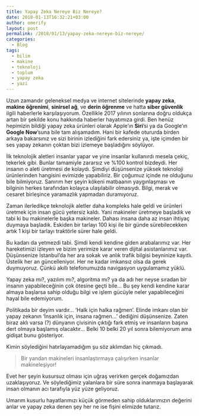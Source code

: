 ```yaml
---
title: Yapay Zeka Nereye Biz Nereye?
date: 2018-01-13T16:32:21+03:00
author: omerify
layout: post
permalink: /2018/01/13/yapay-zeka-nereye-biz-nereye/
categories:
  - Blog
tags:
  - bilim
  - makine
  - teknoloji
  - toplum
  - yapay zeka
  - yazi
---
```


Uzun zamandır geleneksel medya ve internet sitelerinde **yapay zeka**, **makine öğrenimi**, **sinirsel ağ**, ve **derin öğrenme** ve hatta **siber güvenlik** ilgili haberlerle karşılaşıyorum. Özellikle 2017 yılının sonlarına doğru oldukça artan bir şekilde konu hakkında haberler hayatımıza girdi. Ben henüz hepimizin bildiği yapay zeka ürünleri olarak Apple’ın **Siri**’si ya da Google’ın **Google Now**’suna bile tam alışamadım. Hani bir kafede otururda birden arkaya bakarsınız ve sizi birinin izlediğini fark edersiniz ya, işte içimden bir ses yapay zekanın çoktan bizi izlemeye başladığını söylüyor.

İlk teknolojik aletleri insanlar yapar ve yine insanlar kullanırdı mesela çekiç, tekerlek gibi. Bunlar tamamiyle zararsız ve %100 kontrol bizdeydi. Her insanın o aleti üretmesi de kolaydı. Şimdiyi düşünsenize yüksek teknoloji ürünlerinden hangisini evimizde yapabiliriz. Bir çoğumuz içinde ne olduğunu bile bilmiyoruz. Sanırım her şeyin kökeni matbaanın yaygınlaşması ve bilginin herkes tarafından kolayca ulaşılabilir olmasıydı. Bilgi, merak ve cesaret birleşince yaramazlık yapmadan duramıyoruz.

Zaman ilerledikçe teknolojik aletler daha kompleks hale geldi ve ürünleri üretmek için insan gücü yetersiz kaldı. Yani makineler üretmeye başladık ve tabi ki bu makinelerle başka makineler. Dahası insana daha az insan ihtiyaç duymaya başladık. Eskiden bir tarlayı 100 kişi ile bir günde sürebilecekken artık 1 kişi bir tarlayı traktörle sürer hale geldi.

Bu kadarı da yetmezdi tabi. Şimdi kendi kendine giden arabalarımız var. Her hareketimizi izleyen ve bizim yerimize karar veren dijital asistanlarımız var. Düşünsenize İstanbul’da her ara sokak ve anlık trafik bilgisi beyninize kayıtlı. Üstelik her an güncelleniyor. Her ne kadar imkansız olsa da gerek duymuyoruz. Çünkü akıllı telefonumuzda navigasyon uygulamamız yüklü.

Yapay zeka mı?, yazılım mı?, algoritma mı? ya da adı her neyse sıradan bir insanın yapabileceğinin çok ötesine geçti bile… Bu şey kendi kendine karar almaya başlarsa sahip olduğu bilgi ve işlem gücüyle neler yapabileceğini hayal bile edemiyorum.

Politikada bir deyim vardır… ‘Halk için halka rağmen’. Elinde imkanı olan bir yapay zekanın ‘İnsanlık için, insana rağmen…’ dediğini düşünsenize. Zaten biraz aklı varsa (?) dünyanın çivisinin çıktığı fark etmiş ve insanların başına dert olmaya başlamış olacaktır… Belki 10 belki 20 yıl sonra bilemiyorum ama gidişat bunu gösteriyor.

Kimin söylediğini hatırlayamadığım şu söz aklımdan hiç çıkmadı.

<blockquote>
  <p>
    Bir yandan makineleri insanlaştırmaya çalışırken insanlar makineleşiyor!
  </p>
</blockquote>

Evet her şeyin kusursuz olması için uğraş verirken gerçek doğamızdan uzaklaşıyoruz. Ve söylediğimiz yalanlara bir süre sonra inanmaya başlayarak insan olmanın acı tarafıyla yüz yüze geliyoruz.

Umarım kusurlu hayatlarımızı küçük görmeden sahip olduklarımızın değerini anlar ve yapay zeka denen şey her ne ise fişini elimizde tutarız.